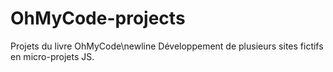 # OhMyCode-projects
Projets du livre OhMyCode\newline
Développement de plusieurs sites fictifs en micro-projets JS.
